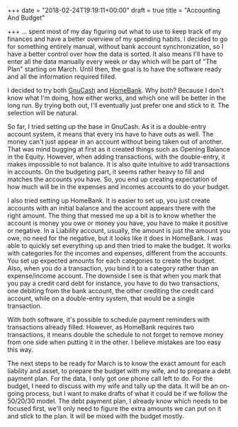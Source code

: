 +++
date = "2018-02-24T19:19:11+00:00"
draft = true
title = "Accounting And Budget"

+++
... spent most of my day figuring out what to use to keep track of my finances and have a better overview of my spending habits. I decided to go for something entirely manual, without bank account synchronization, so I have a better control over how the data is sorted. It also means I'll have to enter all the data manually every week or day which will be part of "The Plan" starting on March. Until then, the goal is to have the software ready and all the information required filled.

I decided to try both [GnuCash](https://www.gnucash.org/) and [HomeBank](http://homebank.free.fr/en/). Why both? Because I don't know what I'm doing, how either works, and which one will be better in the long run. By trying both out, I'll eventually just prefer one and stick to it. The selection will be natural.

So far, I tried setting up the base in GnuCash. As it is a double-entry account system, it means that every ins have to have outs as well. The money can't just appear in an account without being taken out of another. That was mind bugging at first as it created things such as Opening Balance in the Equity. However, when adding transactions, with the double-entry, it makes impossible to not balance. It is also quite intuitive to add transactions in accounts. On the budgeting part, it seems rather heavy to fill and matches the accounts you have. So, you end up creating expectation of how much will be in the expenses and incomes accounts to do your budget.

I also tried setting up HomeBank. It is easier to set up, you just create accounts with an initial balance and the account appears there with the right amount. The thing that messed me up a bit is to know whether the account is money you owe or money you have, you have to make it positive or negative. In a Liability account, usually, the amount is just the amount you owe, no need for the negative, but it looks like it does in HomeBank. I was able to quickly set everything up and then tried to make the budget. It works with categories for the incomes and expenses, different from the accounts. You set up expected amounts for each categories to create the budget. Also, when you do a transaction, you bind it to a category rather than an expense/income account. The downside I see is that when you mark that you pay a credit card debt for instance, you have to do two transactions, one debiting from the bank account, the other crediting the credit card account, while on a double-entry system, that would be a single transaction.

With both software, it's possible to schedule payment reminders with transactions already filled. However, as HomeBank requires two transactions, it means double the schedule to not forget to remove money from one side when putting it in the other. I believe mistakes are too easy this way.

The next steps to be ready for March is to know the exact amount for each liability and asset, to prepare the budget with my wife, and to prepare a debt payment plan. For the data, I only got one phone call left to do. For the budget, I need to discuss with my wife and tally up the data. It will be an on-going process, but I want to make drafts of what it could be if we follow the 50/20/30 model. The debt payment plan, I already know which needs to be focused first, we'll only need to figure the extra amounts we can put on it and stick to the plan. It will be mixed with the budget mostly.